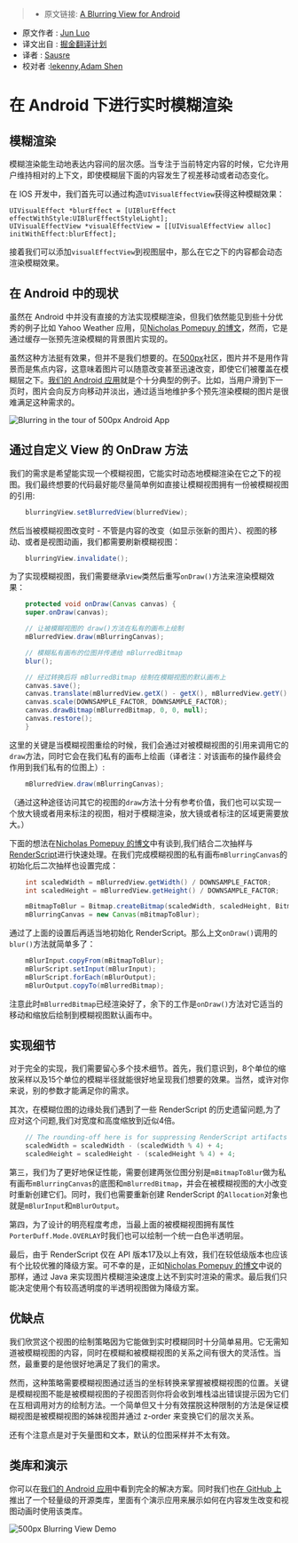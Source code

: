> * 原文链接: [A Blurring View for Android](http://developers.500px.com/2015/03/17/a-blurring-view-for-android.html)
* 原文作者 : [Jun Luo](https://500px.com/junluo)
* 译文出自 : [掘金翻译计划](https://github.com/xitu/gold-miner)
* 译者 : [Sausre](https://github.com/Sausure)
* 校对者 :[lekenny](https://github.com/lekenny),[Adam Shen](https://github.com/shenxn)

# 在 Android 下进行实时模糊渲染

## 模糊渲染
  模糊渲染能生动地表达内容间的层次感。当专注于当前特定内容的时候，它允许用户维持相对的上下文，即使模糊层下面的内容发生了视差移动或者动态变化。

在 IOS 开发中，我们首先可以通过构造`UIVisualEffectView`获得这种模糊效果：

    UIVisualEffect *blurEffect = [UIBlurEffect effectWithStyle:UIBlurEffectStyleLight];
    UIVisualEffectView *visualEffectView = [[UIVisualEffectView alloc] initWithEffect:blurEffect];

接着我们可以添加`visualEffectView`到视图层中，那么在它之下的内容都会动态渲染模糊效果。

## 在 Android 中的现状

虽然在 Android 中并没有直接的方法实现模糊渲染，但我们依然能见到些十分优秀的例子比如 Yahoo Weather 应用，见[Nicholas Pomepuy 的博文](http://nicolaspomepuy.fr/blur-effect-for-android-design/)，然而，它是通过缓存一张预先渲染模糊的背景图片实现的。

虽然这种方法挺有效果，但并不是我们想要的。在[500px](https://500px.com)社区，图片并不是用作背景而是焦点内容，这意味着图片可以随意改变甚至迅速改变，即使它们被覆盖在模糊层之下。[我们的 Android 应用](https://play.google.com/store/apps/details?id=com.fivehundredpx.viewer)就是个十分典型的例子。比如，当用户滑到下一页时，图片会向反方向移动并淡出，通过适当地维护多个预先渲染模糊的图片是很难满足这种需求的。

![Blurring in the tour of 500px Android App](http://developers.500px.com/images/2015-03-17-500px-android-tour-blurring.png)

## 通过自定义 View 的 OnDraw 方法

我们的需求是希望能实现一个模糊视图，它能实时动态地模糊渲染在它之下的视图。我们最终想要的代码最好能尽量简单例如直接让模糊视图拥有一份被模糊视图的引用:
```java
    blurringView.setBlurredView(blurredView);
```
然后当被模糊视图改变时 - 不管是内容的改变（如显示张新的图片）、视图的移动、或者是视图动画，我们都需要刷新模糊视图：
```java
    blurringView.invalidate();
```
为了实现模糊视图，我们需要继承`View`类然后重写`onDraw()`方法来渲染模糊效果：
```java
    protected void onDraw(Canvas canvas) {
    super.onDraw(canvas);

    // 让被模糊视图的 draw()方法在私有的画布上绘制
    mBlurredView.draw(mBlurringCanvas);

    // 模糊私有画布的位图并传递给 mBlurredBitmap
    blur();

    // 经过转换后将 mBlurredBitmap 绘制在模糊视图的默认画布上
    canvas.save();
    canvas.translate(mBlurredView.getX() - getX(), mBlurredView.getY() - getY());
    canvas.scale(DOWNSAMPLE_FACTOR, DOWNSAMPLE_FACTOR);
    canvas.drawBitmap(mBlurredBitmap, 0, 0, null);
    canvas.restore();
    }
```
这里的关键是当模糊视图重绘的时候，我们会通过对被模糊视图的引用来调用它的`draw`方法，同时它会在我们私有的画布上绘画（译者注：对该画布的操作最终会作用到我们私有的位图上）:
```java
    mBlurredView.draw(mBlurringCanvas);
```
（通过这种途径访问其它的视图的`draw`方法十分有参考价值，我们也可以实现一个放大镜或者用来标注的视图，相对于模糊渲染，放大镜或者标注的区域更需要放大。）

下面的想法在[Nicholas Pomepuy 的博文](http://nicolaspomepuy.fr/blur-effect-for-android-design/)中有谈到,我们结合二次抽样与[RenderScript](http://developer.android.com/guide/topics/renderscript/compute.html)进行快速处理。在我们完成模糊视图的私有画布`mBlurringCanvas`的初始化后二次抽样也设置完成：
```java
    int scaledWidth = mBlurredView.getWidth() / DOWNSAMPLE_FACTOR;
    int scaledHeight = mBlurredView.getHeight() / DOWNSAMPLE_FACTOR;

    mBitmapToBlur = Bitmap.createBitmap(scaledWidth, scaledHeight, Bitmap.Config.ARGB_8888);
    mBlurringCanvas = new Canvas(mBitmapToBlur);
```
通过了上面的设置后再适当地初始化 RenderScript。那么上文`onDraw()`调用的`blur()`方法就简单多了：
```java
    mBlurInput.copyFrom(mBitmapToBlur);
    mBlurScript.setInput(mBlurInput);
    mBlurScript.forEach(mBlurOutput);
    mBlurOutput.copyTo(mBlurredBitmap);
```
注意此时`mBlurredBitmap`已经渲染好了，余下的工作是`onDraw()`方法对它适当的移动和缩放后绘制到模糊视图默认画布中。

## 实现细节

对于完全的实现，我们需要留心多个技术细节。首先，我们意识到，8个单位的缩放采样以及15个单位的模糊半径就能很好地呈现我们想要的效果。当然，或许对你来说，别的参数才能满足你的需求。

其次，在模糊位图的边缘处我们遇到了一些 RenderScript 的历史遗留问题,为了应对这个问题,我们对宽度和高度缩放到近似4倍。
```java
    // The rounding-off here is for suppressing RenderScript artifacts at the edge.
    scaledWidth = scaledWidth - (scaledWidth % 4) + 4;
    scaledHeight = scaledHeight - (scaledHeight % 4) + 4;
```
第三，我们为了更好地保证性能，需要创建两张位图分别是`mBitmapToBlur`做为私有画布`mBlurringCanvas`的底图和`mBlurredBitmap`，并会在被模糊视图的大小改变时重新创建它们。同时，我们也需要重新创建 RenderScript 的`Allocation`对象也就是`mBlurInput`和`mBlurOutput`。

第四，为了设计的明亮程度考虑，当最上面的被模糊视图拥有属性`PorterDuff.Mode.OVERLAY`时我们也可以绘制一个统一白色半透明层。

最后，由于 RenderScript 仅在 API 版本17及以上有效，我们在较低级版本也应该有个比较优雅的降级方案。可不幸的是，正如[Nicholas Pomepuy 的博文](http://nicolaspomepuy.fr/blur-effect-for-android-design/)中说的那样，通过 Java 来实现图片模糊渲染速度上达不到实时渲染的需求。最后我们只能决定使用个有较高透明度的半透明视图做为降级方案。

## 优缺点

我们欣赏这个视图的绘制策略因为它能做到实时模糊同时十分简单易用。它无需知道被模糊视图的内容，同时在模糊和被模糊视图的关系之间有很大的灵活性。当然，最重要的是他很好地满足了我们的需求。

然而，这种策略需要模糊视图通过适当的坐标转换来掌握被模糊视图的位置。关键是模糊视图不能是被模糊视图的子视图否则你将会收到堆栈溢出错误提示因为它们在互相调用对方的绘制方法。一个简单但又十分有效摆脱这种限制的方法是保证模糊视图是被模糊视图的姊妹视图并通过 z-order 来变换它们的层次关系。

还有个注意点是对于矢量图和文本，默认的位图采样并不太有效。

## 类库和演示

你可以在[我们的 Android 应用](https://play.google.com/store/apps/details?id=com.fivehundredpx.viewer)中看到完全的解决方案。同时我们也[在 GitHub 上](https://github.com/500px/500px-android-blur)推出了一个轻量级的开源类库，里面有个演示应用来展示如何在内容发生改变和视图动画时使用该类库。

![500px Blurring View Demo](https://github.com/500px/500px-android-blur/raw/master/blurdemo.gif)
